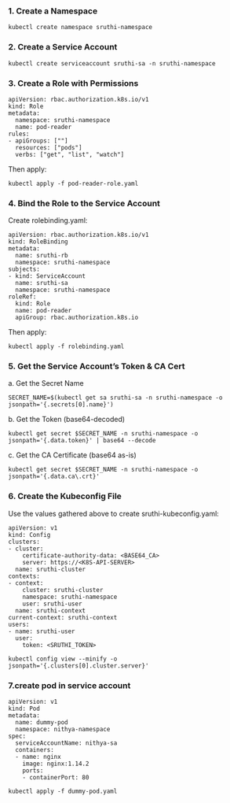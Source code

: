 ### 1. Create a Namespace
```
kubectl create namespace sruthi-namespace
```
### 2. Create a Service Account
```
kubectl create serviceaccount sruthi-sa -n sruthi-namespace
```
### 3. Create a Role with Permissions

```
apiVersion: rbac.authorization.k8s.io/v1
kind: Role
metadata:
  namespace: sruthi-namespace
  name: pod-reader
rules:
- apiGroups: [""]
  resources: ["pods"]
  verbs: ["get", "list", "watch"]
```
Then apply:
```
kubectl apply -f pod-reader-role.yaml
```
### 4. Bind the Role to the Service Account

Create rolebinding.yaml:
```
apiVersion: rbac.authorization.k8s.io/v1
kind: RoleBinding
metadata:
  name: sruthi-rb
  namespace: sruthi-namespace
subjects:
- kind: ServiceAccount
  name: sruthi-sa
  namespace: sruthi-namespace
roleRef:
  kind: Role
  name: pod-reader
  apiGroup: rbac.authorization.k8s.io
```
Then apply:
```
kubectl apply -f rolebinding.yaml
```
### 5. Get the Service Account’s Token & CA Cert

a. Get the Secret Name
```
SECRET_NAME=$(kubectl get sa sruthi-sa -n sruthi-namespace -o jsonpath='{.secrets[0].name}')
```
b. Get the Token (base64-decoded)
```
kubectl get secret $SECRET_NAME -n sruthi-namespace -o jsonpath='{.data.token}' | base64 --decode
```
c. Get the CA Certificate (base64 as-is)
```
kubectl get secret $SECRET_NAME -n sruthi-namespace -o jsonpath='{.data.ca\.crt}'
```
### 6. Create the Kubeconfig File

Use the values gathered above to create sruthi-kubeconfig.yaml:
```
apiVersion: v1
kind: Config
clusters:
- cluster:
    certificate-authority-data: <BASE64_CA>
    server: https://<K8S-API-SERVER>
  name: sruthi-cluster
contexts:
- context:
    cluster: sruthi-cluster
    namespace: sruthi-namespace
    user: sruthi-user
  name: sruthi-context
current-context: sruthi-context
users:
- name: sruthi-user
  user:
    token: <SRUTHI_TOKEN>
```

```
kubectl config view --minify -o jsonpath='{.clusters[0].cluster.server}'
```
### 7.create pod in service account
```
apiVersion: v1
kind: Pod
metadata:
  name: dummy-pod
  namespace: nithya-namespace
spec:
  serviceAccountName: nithya-sa
  containers:
  - name: nginx
    image: nginx:1.14.2
    ports:
    - containerPort: 80
```
```
kubectl apply -f dummy-pod.yaml
```
